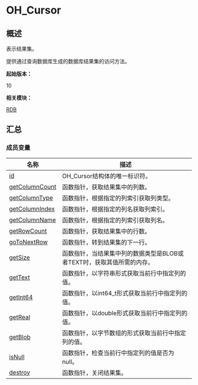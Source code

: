 # OH_Cursor


## 概述

表示结果集。

提供通过查询数据库生成的数据库结果集的访问方法。

**起始版本：**

10

**相关模块：**

[RDB](_r_d_b.md)


## 汇总


### 成员变量

| 名称 | 描述 |
| -------- | -------- |
| [id](_r_d_b.md) | OH_Cursor结构体的唯一标识符。 |
| [getColumnCount](_r_d_b.md#getcolumncount) | 函数指针，获取结果集中的列数。 |
| [getColumnType](_r_d_b.md#getcolumntype) | 函数指针，根据指定的列索引获取列类型。 |
| [getColumnIndex](_r_d_b.md#getcolumnindex) | 函数指针，根据指定的列名获取列索引。 |
| [getColumnName](_r_d_b.md#getcolumnname) | 函数指针，根据指定的列索引获取列名。 |
| [getRowCount](_r_d_b.md#getrowcount) | 函数指针，获取结果集中的行数。 |
| [goToNextRow](_r_d_b.md#gotonextrow) | 函数指针，转到结果集的下一行。 |
| [getSize](_r_d_b.md#getsize) | 函数指针，当结果集中列的数据类型是BLOB或者TEXT时，获取其值所需的内存。 |
| [getText](_r_d_b.md#gettext) | 函数指针，以字符串形式获取当前行中指定列的值。 |
| [getInt64](_r_d_b.md#getint64) | 函数指针，以int64_t形式获取当前行中指定列的值。 |
| [getReal](_r_d_b.md#getreal) | 函数指针，以double形式获取当前行中指定列的值。 |
| [getBlob](_r_d_b.md#getblob) | 函数指针，以字节数组的形式获取当前行中指定列的值。 |
| [isNull](_r_d_b.md#isnull-12) | 函数指针，检查当前行中指定列的值是否为null。 |
| [destroy](_r_d_b.md#destroy-14) | 函数指针，关闭结果集。 |
